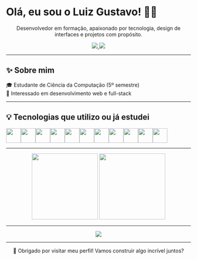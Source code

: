 <h1>Olá, eu sou o Luiz Gustavo! 👨‍💻</h1>

<p align="center">
  Desenvolvedor em formação, apaixonado por tecnologia, design de interfaces e projetos com propósito.
</p>

<div align="center">
  <a href="https://www.linkedin.com/in/luizgustavoprzygoda/" target="_blank">
    <img src="https://img.shields.io/badge/-LinkedIn-0077B5?style=for-the-badge&logo=linkedin&logoColor=white" />
  </a>
  <a href="mailto:luizprzygoda24@gmail.com">
    <img src="https://img.shields.io/badge/-Gmail-D14836?style=for-the-badge&logo=gmail&logoColor=white" />
  </a>
</div>

---

## ✨ Sobre mim

🎓 Estudante de Ciência da Computação (5º semestre)   
🧠 Interessado em desenvolvimento web e full-stack

---

## 💡 Tecnologias que utilizo ou já estudei

<div style="display: flex; flex-wrap: wrap;" align="left">
  <img src="https://cdn.jsdelivr.net/gh/devicons/devicon/icons/html5/html5-original.svg" height="40" />
  <img src="https://cdn.jsdelivr.net/gh/devicons/devicon/icons/css3/css3-original.svg" height="40" />
  <img src="https://cdn.jsdelivr.net/gh/devicons/devicon/icons/javascript/javascript-original.svg" height="40" />
  <img src="https://cdn.jsdelivr.net/gh/devicons/devicon/icons/typescript/typescript-original.svg" height="40" />
  <img src="https://cdn.jsdelivr.net/gh/devicons/devicon/icons/react/react-original.svg" height="40" />
  <img src="https://cdn.jsdelivr.net/gh/devicons/devicon/icons/nodejs/nodejs-original.svg" height="40" />
  <img src="https://cdn.jsdelivr.net/gh/devicons/devicon/icons/postgresql/postgresql-original.svg" height="40" />
  <img src="https://cdn.jsdelivr.net/gh/devicons/devicon/icons/java/java-original.svg" height="40" />
  <img src="https://cdn.jsdelivr.net/gh/devicons/devicon/icons/python/python-original.svg" height="40" />
  <img src="https://cdn.jsdelivr.net/gh/devicons/devicon/icons/php/php-original.svg" height="40" />
  <img src="https://cdn.jsdelivr.net/gh/devicons/devicon/icons/spring/spring-original.svg" height="40" />
</div>

---

<div align="center">
  <img height="180em" src="https://github-readme-stats.vercel.app/api?username=Luiz-Przygoda&show_icons=true&theme=radical&hide_border=true" />
  <img height="180em" src="https://github-readme-stats.vercel.app/api/top-langs/?username=Luiz-Przygoda&layout=compact&theme=radical&hide_border=true" />
</div>

---

<div align="center">
  <img src="https://github.com/Luiz-Przygoda/Luiz-Przygoda/blob/output/github-contribution-grid-snake.svg" />
</div>

---

<p align="center">
  🌟 Obrigado por visitar meu perfil! Vamos construir algo incrível juntos?
</p>

